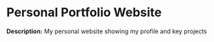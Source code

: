 # Personal Portfolio Website


<b>Description:</b>
My personal website showing my profile and key projects


